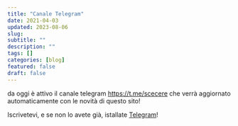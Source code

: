 ```yaml
---
title: "Canale Telegram"
date: 2021-04-03
updated: 2023-08-06
slug:
subtitle: ""
description: ""
tags: []
categories: [blog]
featured: false
draft: false
---
```


da oggi è attivo il canale telegram <https://t.me/scecere> che verrà aggiornato automaticamente con le novità di questo sito!

Iscrivetevi, e se non lo avete già, istallate [Telegram](https://telegram.org)!